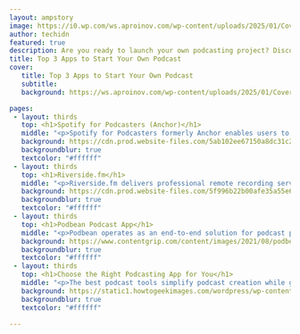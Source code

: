```yaml
---
layout: ampstory
image: https://i0.wp.com/ws.aproinov.com/wp-content/uploads/2025/01/Cover-Podcast-Apps.jpg?resize=720,1280
author: techidn
featured: true
description: Are you ready to launch your own podcasting project? Discover three leading apps that facilitate podcast production and distribution making it straightforward for people at all skill levels.
title: Top 3 Apps to Start Your Own Podcast
cover:
   title: Top 3 Apps to Start Your Own Podcast
   subtitle: 
   background: https://ws.aproinov.com/wp-content/uploads/2025/01/Cover-Podcast-Apps.jpg

pages:
 - layout: thirds
   top: <h1>Spotify for Podcasters (Anchor)</h1>
   middle: "<p>Spotify for Podcasters formerly Anchor enables users to generate host and monetize their podcasts while remaining mobile.</p>"
   background: https://cdn.prod.website-files.com/5ab102ee67150a8dc31c2aff/65ec9f11fb065c3c252f23c0_anchor-s4p-evo.webp
   backgroundblur: true
   textcolor: "#ffffff"
 - layout: thirds
   top: <h1>Riverside.fm</h1>
   middle: "<p>Riverside.fm delivers professional remote recording services which work perfectly for conducting interviews and running multi-host podcasts.</p>"
   background: https://cdn.prod.website-files.com/5f996b22b00afe35a55e6f79/61e01b85d04a7bda475b0bbf_riverside-general-opengraph.png
   backgroundblur: true
   textcolor: "#ffffff"
 - layout: thirds
   top: <h1>Podbean Podcast App</h1>
   middle: "<p>Podbean operates as an end-to-end solution for podcast production that hosts and markets content through an intuitive platform design.</p>"
   background: https://www.contentgrip.com/content/images/2021/08/podbean_og.png
   backgroundblur: true
   textcolor: "#ffffff"
 - layout: thirds
   top: <h1>Choose the Right Podcasting App for You</h1>
   middle: "<p>The best podcast tools simplify podcast creation while giving you special features to match your unique requirements and approaches.</p>"
   background: https://static1.howtogeekimages.com/wordpress/wp-content/uploads/2024/05/android-podcast-apps.jpg
   backgroundblur: true
   textcolor: "#ffffff"

---
```

